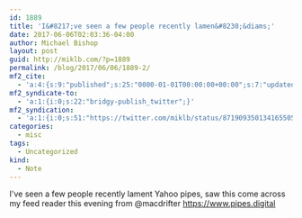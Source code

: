 ```yaml
---
id: 1889
title: 'I&#8217;ve seen a few people recently lamen&#8230;&diams;'
date: 2017-06-06T02:03:36-04:00
author: Michael Bishop
layout: post
guid: http://miklb.com/?p=1889
permalink: /blog/2017/06/06/1889-2/
mf2_cite:
  - 'a:4:{s:9:"published";s:25:"0000-01-01T00:00:00+00:00";s:7:"updated";s:25:"0000-01-01T00:00:00+00:00";s:8:"category";a:1:{i:0;s:0:"";}s:6:"author";a:0:{}}'
mf2_syndicate-to:
  - 'a:1:{i:0;s:22:"bridgy-publish_twitter";}'
mf2_syndication:
  - 'a:1:{i:0;s:51:"https://twitter.com/miklb/status/871909350134165505";}'
categories:
  - misc
tags:
  - Uncategorized
kind:
  - Note
---
```

I've seen a few people recently lament Yahoo pipes, saw this come across my feed reader this evening from @macdrifter <https://www.pipes.digital>